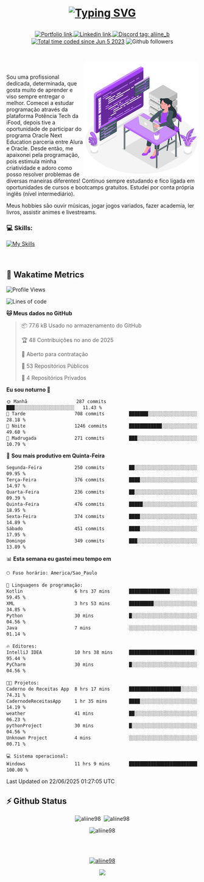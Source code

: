 # <p align = "center"><a href="https://git.io/typing-svg"><img src="https://readme-typing-svg.demolab.com?font=Space+Mono&size=28&pause=1000&duration=4000&color=8E58F7&vCenter=true&width=500&lines=%E2%9C%A8+Ol%C3%A1%2C+sou+Aline+Bevilacqua;%E2%9C%A8+Desenvolvedora+Web!" alt="Typing SVG" /></a></p>

<p align = "center">
    <a href="https://aliine98.github.io" target="_blank">
        <img alt="Portfolio link" align="center" src = "https://img.shields.io/badge/portfolio-8A2BE2?style=for-the-badge">
    </a>
    <a href="https://www.linkedin.com/in/aline-bevilacqua/" target="_blank">
        <img alt="Linkedin link" align="center" src = "https://img.shields.io/badge/LinkedIn-0077B5?style=for-the-badge&logo=linkedin&logoColor=white">
    </a>
    <a href="https://discord.com/" target="_blank">
        <img alt="Discord tag: aliine_b" align="center" src="https://img.shields.io/badge/-aliine__b-5865f2?style=flat-square&logo=Discord&logoColor=FFF" height="28">
    </a>
    <a href="https://wakatime.com/@aliine"><img src="https://wakatime.com/badge/user/d705bdc6-1244-4026-9380-8de8c1599f8d.svg?style=for-the-badge" alt="Total time coded since Jun 5 2023" align="center"/></a>
    <img alt="Github followers" align="center" src="https://img.shields.io/github/followers/Aliine98?style=for-the-badge&color=bf0f47&logo=github&logoColor=white">
</p><br>

<a href="https://storyset.com/"><img src="./assets/coding-amico.svg" width="300" align="right"></a>

<div align="left">
<br>

Sou uma profissional dedicada, determinada, que gosta muito de aprender e viso sempre entregar o melhor. Comecei a estudar programação através da plataforma Potência Tech da iFood, depois tive a oportunidade de participar do programa Oracle Next Education parceria entre Alura e Oracle. Desde então, me apaixonei pela programação, pois estimula minha criatividade e adoro como posso resolver problemas de diversas maneiras diferentes! Continuo sempre estudando e fico ligada em oportunidades de cursos e bootcamps gratuitos.
Estudei por conta própria inglês (nível intermediário).

Meus hobbies são ouvir músicas, jogar jogos variados, fazer academia, ler livros, assistir animes e livestreams.

### 💻 Skills:
[![My Skills](https://skillicons.dev/icons?i=html,css,js,java,tailwind,mysql,hibernate,ts,nuxt,firebase,express,mongo,kotlin,androidstudio&perline=5)](https://skillicons.dev)
</div>
<br>

## 🚀 Wakatime Metrics

<!--START_SECTION:waka-->
![Profile Views](http://img.shields.io/badge/Visualizac%C3%B5es%20do%20perfil-0-blue)

![Lines of code](https://img.shields.io/badge/Desde%20o%20Hello%20World%20eu%20escrevi-456.1%20thousand%20linhas%20de%20c%C3%B3digo-blue)

**🐱 Meus dados no GitHub** 

> 📦 77.6 kB Usado no armazenamento do GitHub 
 > 
> 🏆 48 Contribuições no ano de 2025
 > 
> 💼 Aberto para contratação
 > 
> 📜 53 Repositórios Públicos 
 > 
> 🔑 4 Repositórios Privados 
 > 
**Eu sou noturno 🦉** 

```text
🌞 Manhã                  287 commits         ███░░░░░░░░░░░░░░░░░░░░░░   11.43 % 
🌆 Tarde                  708 commits         ███████░░░░░░░░░░░░░░░░░░   28.18 % 
🌃 Noite                  1246 commits        ████████████░░░░░░░░░░░░░   49.60 % 
🌙 Madrugada              271 commits         ███░░░░░░░░░░░░░░░░░░░░░░   10.79 % 
```
📅 **Sou mais produtivo em Quinta-Feira** 

```text
Segunda-Feira            250 commits         ██░░░░░░░░░░░░░░░░░░░░░░░   09.95 % 
Terça-Feira              376 commits         ████░░░░░░░░░░░░░░░░░░░░░   14.97 % 
Quarta-Feira             236 commits         ██░░░░░░░░░░░░░░░░░░░░░░░   09.39 % 
Quinta-Feira             476 commits         █████░░░░░░░░░░░░░░░░░░░░   18.95 % 
Sexta-Feira              374 commits         ████░░░░░░░░░░░░░░░░░░░░░   14.89 % 
Sábado                   451 commits         ████░░░░░░░░░░░░░░░░░░░░░   17.95 % 
Domingo                  349 commits         ███░░░░░░░░░░░░░░░░░░░░░░   13.89 % 
```


📊 **Esta semana eu gastei meu tempo em** 

```text
🕑︎ Fuso horário: America/Sao_Paulo

💬 Linguagens de programação: 
Kotlin                   6 hrs 37 mins       ███████████████░░░░░░░░░░   59.45 % 
XML                      3 hrs 53 mins       █████████░░░░░░░░░░░░░░░░   34.85 % 
Python                   30 mins             █░░░░░░░░░░░░░░░░░░░░░░░░   04.56 % 
Java                     7 mins              ░░░░░░░░░░░░░░░░░░░░░░░░░   01.14 % 

🔥 Editores: 
IntelliJ IDEA            10 hrs 38 mins      ████████████████████████░   95.44 % 
PyCharm                  30 mins             █░░░░░░░░░░░░░░░░░░░░░░░░   04.56 % 

🐱‍💻 Projetos: 
Caderno de Receitas App  8 hrs 17 mins       ███████████████████░░░░░░   74.31 % 
CadernodeReceitasApp     1 hr 35 mins        ████░░░░░░░░░░░░░░░░░░░░░   14.19 % 
weather                  41 mins             ██░░░░░░░░░░░░░░░░░░░░░░░   06.23 % 
pythonProject            30 mins             █░░░░░░░░░░░░░░░░░░░░░░░░   04.56 % 
Unknown Project          4 mins              ░░░░░░░░░░░░░░░░░░░░░░░░░   00.71 % 

💻 Sistema operacional: 
Windows                  11 hrs 9 mins       █████████████████████████   100.00 % 
```


 Last Updated on 22/06/2025 01:27:05 UTC
<!--END_SECTION:waka-->
 
## ⚡ Github Status

<p align="center"><img src="https://my-github-readme-stats-aliine98.vercel.app/api?username=aliine98&show_icons=true&locale=en&theme=radical" alt="aliine98" />&nbsp;&nbsp;<img src="https://my-github-readme-stats-aliine98.vercel.app/api/top-langs?username=aliine98&show_icons=true&locale=en&layout=compact&theme=radical&exclude_repo=my-github-readme-stats,my-github-readme-streak-stats,github-readme-streak-stats,ajax-com-js-puro&hide=c%2B%2B,cmake&langs_count=8" alt="aliine98" /></p>

<p align="center"><img src="https://my-github-readme-streak-stats.vercel.app?user=aliine98&theme=radical" alt="aliine98" /></p>

<br><br>
<p align="center"> <a href="https://github.com/ryo-ma/github-profile-trophy" target="_blank"><img src="https://github-profile-trophy.vercel.app/?username=aliine98&theme=radical&column=4" alt="aliine98" /></a> </p>

<p align="center"><img src="https://media4.giphy.com/media/C1bBFL2dMQxA4/giphy.gif?cid=ecf05e47z7xqxd7gboyuplq95r7v869x9bi8msk1upllpme2&ep=v1_gifs_search&rid=giphy.gif&ct=g" width="700"></p>
